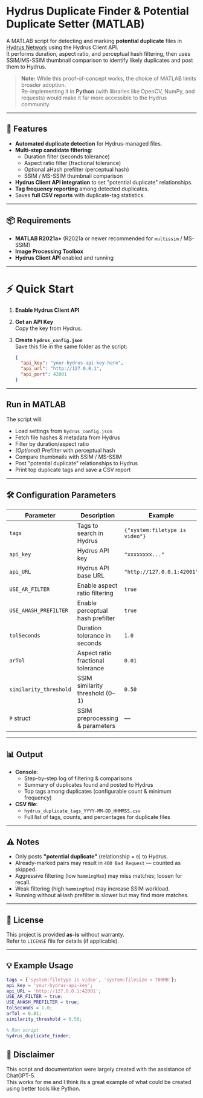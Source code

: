 # Hydrus Duplicate Finder & Potential Duplicate Setter (MATLAB)

A MATLAB script for detecting and marking **potential duplicate** files in [Hydrus Network](https://hydrusnetwork.github.io/hydrus/) using the Hydrus Client API.  
It performs duration, aspect ratio, and perceptual hash filtering, then uses SSIM/MS-SSIM thumbnail comparison to identify likely duplicates and post them to Hydrus.  

> **Note:** While this proof-of-concept works, the choice of MATLAB limits broader adoption.  
> Re-implementing it in **Python** (with libraries like OpenCV, NumPy, and requests) would make it far more accessible to the Hydrus community.

---

## 🚀 Features
- **Automated duplicate detection** for Hydrus-managed files.
- **Multi-step candidate filtering**:
  - Duration filter (seconds tolerance)
  - Aspect ratio filter (fractional tolerance)
  - Optional aHash prefilter (perceptual hash)
  - SSIM / MS-SSIM thumbnail comparison
- **Hydrus Client API integration** to set "potential duplicate" relationships.
- **Tag frequency reporting** among detected duplicates.
- Saves **full CSV reports** with duplicate-tag statistics.

---

## 📦 Requirements
- **MATLAB R2021a+** (R2021a or newer recommended for `multissim` / MS-SSIM)
- **Image Processing Toolbox**
- **Hydrus Client API** enabled and running

---

# ⚡ Quick Start

1. **Enable Hydrus Client API**

2. **Get an API Key**  
   Copy the key from Hydrus.

3. **Create `hydrus_config.json`**  
   Save this file in the same folder as the script:

    ```json
    {
      "api_key": "your-hydrus-api-key-here",
      "api_url": "http://127.0.0.1",
      "api_port": 42001
    }
    ```

---

## Run in MATLAB

The script will:

- Load settings from `hydrus_config.json`
- Fetch file hashes & metadata from Hydrus
- Filter by duration/aspect ratio
- *(Optional)* Prefilter with perceptual hash
- Compare thumbnails with SSIM / MS-SSIM
- Post "potential duplicate" relationships to Hydrus
- Print top duplicate tags and save a CSV report

---

## 🛠 Configuration Parameters

| Parameter                | Description | Example |
|--------------------------|-------------|---------|
| `tags`                   | Tags to search in Hydrus | `{"system:filetype is video"}` |
| `api_key`                | Hydrus API key | `"xxxxxxxx..."` |
| `api_URL`                | Hydrus API base URL | `"http://127.0.0.1:42001"` |
| `USE_AR_FILTER`          | Enable aspect ratio filtering | `true` |
| `USE_AHASH_PREFILTER`    | Enable perceptual hash prefilter | `true` |
| `tolSeconds`             | Duration tolerance in seconds | `1.0` |
| `arTol`                  | Aspect ratio fractional tolerance | `0.01` |
| `similarity_threshold`   | SSIM similarity threshold (0–1) | `0.50` |
| `P` struct               | SSIM preprocessing & parameters | — |

---

## 📊 Output
- **Console**:  
  - Step-by-step log of filtering & comparisons  
  - Summary of duplicates found and posted to Hydrus  
  - Top tags among duplicates (configurable count & minimum frequency)
- **CSV file**:  
  - `hydrus_duplicate_tags_YYYY-MM-DD_HHMMSS.csv`  
  - Full list of tags, counts, and percentages for duplicate files

---

## ⚠ Notes
- Only posts **"potential duplicate"** (relationship = `0`) to Hydrus.
- Already-marked pairs may result in `400 Bad Request` — counted as skipped.
- Aggressive filtering (low `hammingMax`) may miss matches; loosen for recall.
- Weak filtering (high `hammingMax`) may increase SSIM workload.
- Running without aHash prefilter is slower but may find more matches.

---

## 📜 License
This project is provided **as-is** without warranty.  
Refer to `LICENSE` file for details (if applicable).

---

## 💡 Example Usage
```matlab
tags = {'system:filetype is video', 'system:filesize > 700MB'};
api_key = 'your-hydrus-api-key';
api_URL = 'http://127.0.0.1:42001';
USE_AR_FILTER = true;
USE_AHASH_PREFILTER = true;
tolSeconds = 1.0;
arTol = 0.01;
similarity_threshold = 0.50;

% Run script
hydrus_duplicate_finder;

```

## 📢 Disclaimer

This script and documentation were largely created with the assistance of ChatGPT-5.  
This works for me and I think its a great example of what could be created using better tools like Python.
